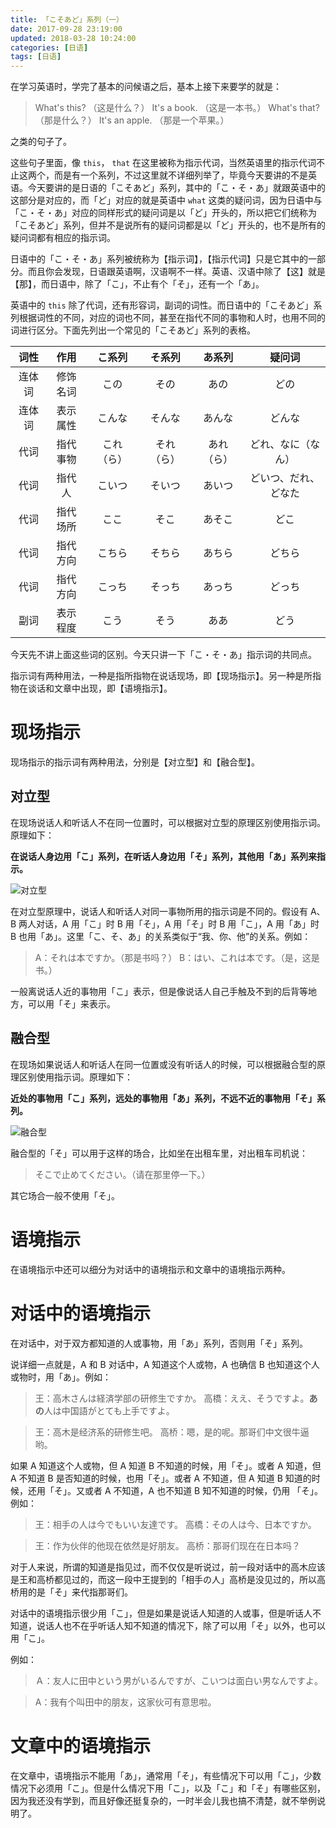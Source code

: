 ```yaml
---
title: 「こそあど」系列（一）
date: 2017-09-28 23:19:00
updated: 2018-03-28 10:24:00
categories: [日语]
tags: [日语]
---
```

在学习英语时，学完了基本的问候语之后，基本上接下来要学的就是：

> What's this? （这是什么？）
> It's a book. （这是一本书。）
> What's that? （那是什么？）
> It's an apple. （那是一个苹果。）

之类的句子了。

这些句子里面，像 `this`， `that` 在这里被称为指示代词，当然英语里的指示代词不止这两个，而是有一个系列，不过这里就不详细列举了，毕竟今天要讲的不是英语。今天要讲的是日语的「こそあど」系列，其中的「こ・そ・あ」就跟英语中的这部分是对应的，而「ど」对应的就是英语中 `what` 这类的疑问词，因为日语中与「こ・そ・あ」对应的同样形式的疑问词是以「ど」开头的，所以把它们统称为「こそあど」系列，但并不是说所有的疑问词都是以「ど」开头的，也不是所有的疑问词都有相应的指示词。

<!--more-->

日语中的「こ・そ・あ」系列被统称为【指示词】，【指示代词】只是它其中的一部分。而且你会发现，日语跟英语啊，汉语啊不一样。英语、汉语中除了【这】就是【那】，而日语中，除了「こ」，不止有个「そ」，还有一个「あ」。

英语中的 `this` 除了代词，还有形容词，副词的词性。而日语中的「こそあど」系列根据词性的不同，对应的词也不同，甚至在指代不同的事物和人时，也用不同的词进行区分。下面先列出一个常见的「こそあど」系列的表格。

|  词性　|   作用   |   こ系列   |   そ系列   |   あ系列   |        疑问词        |
|:------:|:--------:|:----------:|:----------:|:----------:|:--------------------:|
| 连体词 | 修饰名词 |    この    |    その    |    あの    |         どの         |
| 连体词 | 表示属性 |   こんな   |   そんな   |   あんな   |        どんな        |
|  代词  | 指代事物 | これ（ら） | それ（ら） | あれ（ら） |  どれ、なに（なん）  |
|  代词  |  指代人  |   こいつ   |   そいつ   |   あいつ   | どいつ、だれ、どなた |
|  代词  | 指代场所 |    ここ    |    そこ    |   あそこ   |         どこ         |
|  代词  | 指代方向 |   こちら   |   そちら   |   あちら   |        どちら        |
|  代词  | 指代方向 |   こっち   |   そっち   |   あっち   |        どっち        |
|  副词  | 表示程度 |    こう    |    そう    |    ああ    |         どう         |

今天先不讲上面这些词的区别。今天只讲一下「こ・そ・あ」指示词的共同点。

指示词有两种用法，一种是指所指物在说话现场，即【现场指示】。另一种是所指物在谈话和文章中出现，即【语境指示】。

# 现场指示

现场指示的指示词有两种用法，分别是【对立型】和【融合型】。

## 对立型

在现场说话人和听话人不在同一位置时，可以根据对立型的原理区别使用指示词。原理如下：

**在说话人身边用「こ」系列，在听话人身边用「そ」系列，其他用「あ」系列来指示。**

![对立型](kosoado-1.png)

在对立型原理中，说话人和听话人对同一事物所用的指示词是不同的。假设有 A、B 两人对话，A 用「こ」时 B 用「そ」，A 用「そ」时 B 用「こ」，A 用「あ」时 B 也用「あ」。这里「こ、そ、あ」的关系类似于“我、你、他”的关系。例如：

> A：それは本ですか。（那是书吗？）
> B：はい、これは本です。（是，这是书。）

一般离说话人近的事物用「こ」表示，但是像说话人自己手触及不到的后背等地方，可以用「そ」来表示。

## 融合型

在现场如果说话人和听话人在同一位置或没有听话人的时候，可以根据融合型的原理区别使用指示词。原理如下：

**近处的事物用「こ」系列，远处的事物用「あ」系列，不远不近的事物用「そ」系列。**

![融合型](kosoado-2.png)

融合型的「そ」可以用于这样的场合，比如坐在出租车里，对出租车司机说：

> <span lang="jp">そこで止めてください。</span>（请在那里停一下。）

其它场合一般不使用「そ」。

# 语境指示

在语境指示中还可以细分为对话中的语境指示和文章中的语境指示两种。

# 对话中的语境指示

在对话中，对于双方都知道的人或事物，用「あ」系列，否则用「そ」系列。

说详细一点就是，A 和 B 对话中，A 知道这个人或物，A 也确信 B 也知道这个人或物时，用「あ」。例如：

> <span lang="ja">王：高木さんは経済学部の研修生ですか。</span>
> <span lang="ja">高橋：ええ、そうですよ。**あの**人は中国語がとても上手ですよ。</span>

> 王：高木是经济系的研修生吧。
> 高桥：嗯，是的呢。那哥们中文很牛逼哟。

如果 A 知道这个人或物，但 A 知道 B 不知道的时候，用「そ」。或者 A 知道，但 A 不知道 B 是否知道的时候，也用「そ」。或者 A 不知道，但 A 知道 B 知道的时候，还用「そ」。又或者 A 不知道，A 也不知道 B 知不知道的时候，仍用 「そ」。例如：

> <span lang="ja">王：相手の人は今でもいい友達です。</span>
> <span lang="ja">高橋：その人は今、日本ですか。</span>

> 王：作为伙伴的他现在依然是好朋友。
> 高桥：那哥们现在在日本吗？

对于人来说，所谓的知道是指见过，而不仅仅是听说过，前一段对话中的高木应该是王和高桥都见过的，而这一段中王提到的「相手の人」高桥是没见过的，所以高桥用的是「そ」来代指那哥们。

对话中的语境指示很少用「こ」，但是如果是说话人知道的人或事，但是听话人不知道，说话人也不在乎听话人知不知道的情况下，除了可以用「そ」以外，也可以用「こ」。

例如：

> <span lang="ja">Ａ：友人に田中という男がいるんですが、こいつは面白い男なんですよ。</span>

> A：我有个叫田中的朋友，这家伙可有意思啦。

# 文章中的语境指示

在文章中，语境指示不能用「あ」，通常用「そ」，有些情况下可以用「こ」，少数情况下必须用「こ」。但是什么情况下用「こ」，以及「こ」和「そ」有哪些区别，因为我还没有学到，而且好像还挺复杂的，一时半会儿我也搞不清楚，就不举例说明了。